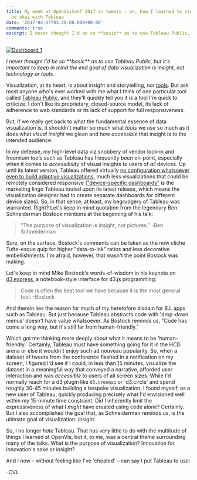 ```yaml
---
title: My week at OpenVisConf 2017 in tweets – or, how I learned to stop hating and
  be okay with Tableau
date: '2017-04-27T03:28:00.000+00:00'
comments: true
excerpt: I never thought I'd be so **basic** as to use Tableau Public, but it's important to keep in mind the end goal of data visualization is insight, not technology or tools.
---
```


<p><div class='tableauPlaceholder' id='viz1495814399289' style='position: relative'><noscript><a href='#'><img alt='Dashboard 1 ' src='https:&#47;&#47;public.tableau.com&#47;static&#47;images&#47;Op&#47;OpenVis2017ConferenceTweets&#47;Dashboard1&#47;1_rss.png' style='border: none' /></a></noscript><object class='tableauViz'  style='display:none;'><param name='host_url' value='https%3A%2F%2Fpublic.tableau.com%2F' /> <param name='site_root' value='' /><param name='name' value='OpenVis2017ConferenceTweets&#47;Dashboard1' /><param name='tabs' value='no' /><param name='toolbar' value='yes' /><param name='static_image' value='https:&#47;&#47;public.tableau.com&#47;static&#47;images&#47;Op&#47;OpenVis2017ConferenceTweets&#47;Dashboard1&#47;1.png' /> <param name='animate_transition' value='yes' /><param name='display_static_image' value='yes' /><param name='display_spinner' value='yes' /><param name='display_overlay' value='yes' /><param name='display_count' value='yes' /></object></div>                <script type='text/javascript'>                    var divElement = document.getElementById('viz1495814399289');                    var vizElement = divElement.getElementsByTagName('object')[0];                    if ( divElement.offsetWidth > 800 ) { vizElement.style.minWidth='324px';vizElement.style.maxWidth='654px';vizElement.style.width='100%';vizElement.style.minHeight='629px';vizElement.style.maxHeight='929px';vizElement.style.height=(divElement.offsetWidth*0.75)+'px';} else if ( divElement.offsetWidth > 500 ) { vizElement.style.minWidth='324px';vizElement.style.maxWidth='654px';vizElement.style.width='100%';vizElement.style.minHeight='629px';vizElement.style.maxHeight='929px';vizElement.style.height=(divElement.offsetWidth*0.75)+'px';} else { vizElement.style.minWidth='324px';vizElement.style.maxWidth='654px';vizElement.style.width='100%';vizElement.style.minHeight='629px';vizElement.style.maxHeight='929px';vizElement.style.height=(divElement.offsetWidth*1.77)+'px';}                     var scriptElement = document.createElement('script');                    scriptElement.src = 'https://public.tableau.com/javascripts/api/viz_v1.js';                    vizElement.parentNode.insertBefore(scriptElement, vizElement);                </script></p>
<p>
<em>I never thought I'd be so **basic** as to use Tableau Public, but it's important to keep in mind the end goal of data visualization is insight, not technology or tools.</em></p>

<p>Visualization, at its heart, is about insight and storytelling, <em>not</em> <a href="http://dataviz.tools">tools</a>. But ask most anyone who's ever worked with me what I think of one particular tool called <a href="http://public.tableau.com">Tableau Public</a>, and they'll quickly tell you it is a tool I'm quick to criticize. I don't like its proprietary, closed-source model, its lack of adherence to web standards or its lack of support for full responsiveness.</p>

<p>But, if we really get back to what the fundamental essence of data visualization is, it shouldn't matter so much what <em>tools</em> we use so much as it does what <em>visual insight</em> we glean and how <em>accessible</em> that insight is to the intended audience.</p> 

In my defense, my high-level data viz snobbery of vendor lock-in and freemium tools such as Tableau has frequently been on-point, especially when it comes to <em>accessibility</em> of visual insights to users of <em>all</em> devices. Up until its latest version, Tableau offered virtually <a href="https://cmtoomey.github.io/responsive/2015/11/18/responsiveresponse.html">no configuration whatsoever even to build adaptive visualizations</a>, much less visualizations that could be remotely considered responsive (<a href="https://www.tableau.com/about/blog/2016/8/tips-designing-device-specific-dashboards-make-everyone-happy-57548">"device-specific dashboards"</a> is the marketing lingo Tableau touted upon its latest release, which means the visualization designer had to create separate dashboards for different device sizes). So, in that sense, at least, my begrudgery of Tableau was warranted. Right? Let's keep in mind quotation from the legendary Ben Schneiderman Bostock mentions at the beginning of his talk:

> "The purpose of visualization is insight, not pictures." -Ben Schneiderman

Sure, on the surface, Bostock's comments can be taken as the now cliche Tufte-esque quip for higher "data-to-ink" ratios and less decorative embellishments. I'm afraid, however, that wasn't the point Bostock was making.

Let's keep in mind Mike Bostock's words-of-wisdom in his keynote on <a href="http://d3.express">d3.express,</a> a notebook-style interface for d3.js programming: 

> Code is often the best tool we have because it is the most general tool. -Bostock

And therein lies the reason for much of my heretofore disdain for B.I. apps such as Tableau. But just because Tableau abstracts code with 'drop-down menus' doesn't have value whatsoever. As Bostock reminds us, "Code has come a long way, but it's still far from human-friendly."

Which got me thinking more deeply about what it means to be 'human-friendly.' Certainly, Tableau must have something going for it in the HCD arena or else it wouldn't enjoy such ad nouveau popularity. So, when a dataset of tweets from the conference flashed in a notification on my screen, I figured I'd see if I could, in less than 15 minutes, visualize the dataset in a meaningful way that conveyed a narrative, afforded user interaction and was <em>accessible</em> to users of all screen sizes. While I'd normally reach for a d3 plugin like `d3.treemap` or `d3.circle' and spend roughly 30-45 minutes building a bespoke visualization, I found myself, as a new user of Tableau, quickly producing precisely what I'd envisioned well within my 15-minute time constraint. Did I inherently limit the expressiveness of what I <em>might</em> have created using code alone? Certainly. But I also accomplished the goal that, as Schneiderman reminds us, is the ultimate goal of visualization: insight.

So, I no longer <em>hate</em> Tableau. That has very little to do with the multitude of things I learned at OpenVis, but it, to me, was a central theme surrounding many of the talks. What is the purpose of visualization? Innovation for innovation's sake or insight?

And I now – without feeling like I've 'cheated' – can say I put Tableau to use:


-CVL
